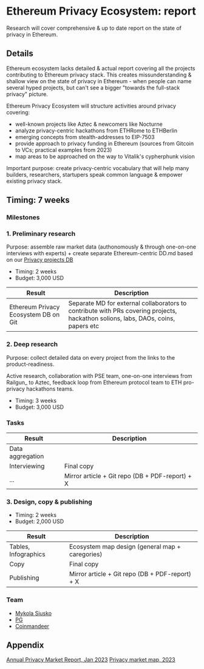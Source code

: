 # Ethereum Privacy Ecosystem: report

Research will cover comprehensive & up to date report on the state of privacy in Ethereum.

## **Details**

Ethereum ecosystem lacks detailed & actual report covering all the projects contributing to Ethereum privacy stack. This creates missunderstanding & shallow view on the state of privacy in Ethereum - when people can name several hyped projects, but can't see a bigger "towards the full-stack privacy" picture.

Ethereum Privacy Ecosystem will structure activities around privacy covering:

- well-known projects like Aztec & newcomers like Nocturne
- analyze privacy-centric hackathons from ETHRome to ETHBerlin
- emerging concepts from stealth-addresses to EIP-7503
- provide approach to privacy funding in Ethereum (sources from Gitcoin to VCs; practical examples from 2023)
- map areas to be approached on the way to Vitalik's cypherphunk vision

Important purpose: create privacy-centric vocabulary that will help many builders, researchers, startupers speak common language & empower existing privacy stack.

## Timing: 7 weeks

### Milestones

### 1. Preliminary research
Purpose: assemble raw market data (authonomously & through one-on-one interviews with experts) + create separate Ethereum-centric DD.md based on our [Privacy projects DB](https://github.com/web3privacy/web3privacy)

- Timing: 2 weeks
- Budget: 3,000 USD

| Result  | Description |
| ------------- | ------------- |
| Ethereum Privacy Ecosystem DB on Git | Separate MD for external collaborators to contribute with PRs covering projects, hackathon solions, labs, DAOs, coins, papers etc |

### 2. Deep research
Purpose: collect detailed data on every project from the links to the product-readiness.

Active research, collaboration with PSE team, one-on-one interviews from Railgun_ to Aztec, feedback loop from Ethereum protocol team to ETH pro-privacy hackathons teams.

- Timing: 3 weeks
- Budget: 3,000 USD

### Tasks

| Result  | Description |
| ------------- | ------------- |
| Data aggregation |  |
| Interviewing | Final copy |
| ... | Mirror article + Git repo (DB + PDF-report) + X |

### 3. Design, copy & publishing
- Timing: 2 weeks
- Budget: 2,000 USD

| Result  | Description |
| ------------- | ------------- |
| Tables, Infographics | Ecosystem map design (general map + caregories) |
| Copy | Final copy |
| Publishing | Mirror article + Git repo (DB + PDF-report) + X |

### Team
- [Mykola Siusko](https://github.com/Msiusko)
- [PG](https://github.com/EclecticSamurai)
- [Coinmandeer](https://twitter.com/KeenOfCoin)

## Appendix
[Annual Privacy Market Report, Jan 2023](https://github.com/web3privacy/web3privacy/blob/main/Market%20overview/Privacy%20market%20outlook%20in%20Web3%20by%20Mykola%20Siusko%20(Jan%202023).pdf)
[Privacy market map, 2023](https://github.com/web3privacy/web3privacy/blob/main/Market%20overview/Web3privacy%20landscape%20(jan%202023).jpg)
